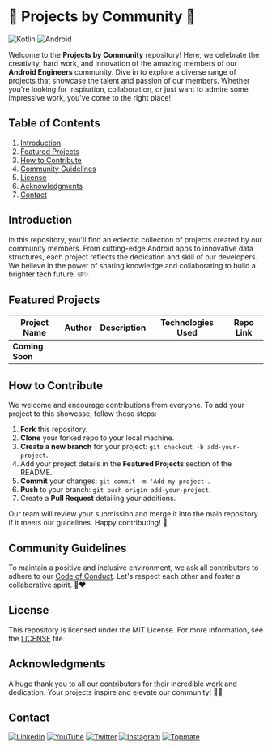 # 🚀 Projects by Community 🌟

![Kotlin](https://img.shields.io/badge/Kotlin-1A6ED3?style=for-the-badge&logo=kotlin&logoColor=white)
![Android](https://img.shields.io/badge/Android-3DDC84?style=for-the-badge&logo=android&logoColor=white)


Welcome to the **Projects by Community** repository! Here, we celebrate the creativity, hard work, and innovation of the amazing members of our **Android Engineers** community. Dive in to explore a diverse range of projects that showcase the talent and passion of our members. Whether you're looking for inspiration, collaboration, or just want to admire some impressive work, you've come to the right place!



## Table of Contents

1. [Introduction](#introduction)
2. [Featured Projects](#featured-projects)
3. [How to Contribute](#how-to-contribute)
4. [Community Guidelines](#community-guidelines)
5. [License](#license)
6. [Acknowledgments](#acknowledgments)
7. [Contact](#contact)



## Introduction

In this repository, you'll find an eclectic collection of projects created by our community members. From cutting-edge Android apps to innovative data structures, each project reflects the dedication and skill of our developers. We believe in the power of sharing knowledge and collaborating to build a brighter tech future. 🌐✨



## Featured Projects

| Project Name | Author | Description | Technologies Used | Repo Link |
|--------------|--------|-------------|-------------------|-----------|
| **Coming Soon** |  |  |  |  |



## How to Contribute

We welcome and encourage contributions from everyone. To add your project to this showcase, follow these steps:

1. **Fork** this repository.
2. **Clone** your forked repo to your local machine.
3. **Create a new branch** for your project: `git checkout -b add-your-project`.
4. Add your project details in the **Featured Projects** section of the README.
5. **Commit** your changes: `git commit -m 'Add my project'`.
6. **Push** to your branch: `git push origin add-your-project`.
7. Create a **Pull Request** detailing your additions.

Our team will review your submission and merge it into the main repository if it meets our guidelines. Happy contributing! 🎉



## Community Guidelines

To maintain a positive and inclusive environment, we ask all contributors to adhere to our [Code of Conduct](CODE_OF_CONDUCT.md). Let's respect each other and foster a collaborative spirit. 💬❤️



## License

This repository is licensed under the MIT License. For more information, see the [LICENSE](LICENSE) file.



## Acknowledgments

A huge thank you to all our contributors for their incredible work and dedication. Your projects inspire and elevate our community! 🙌👏



## Contact

[![LinkedIn](https://img.shields.io/badge/LinkedIn-0077B5?style=for-the-badge&logo=linkedin&logoColor=white)](https://linkedin.com/in/anandwana001)
[![YouTube](https://img.shields.io/badge/YouTube-FF0000?style=for-the-badge&logo=youtube&logoColor=white)](https://www.youtube.com/@anandwana001)
[![Twitter](https://img.shields.io/badge/Twitter-1DA1F2?style=for-the-badge&logo=twitter&logoColor=white)](https://twitter.com/akshay81844)
[![Instagram](https://img.shields.io/badge/Instagram-d62976?style=for-the-badge&logo=github&logoColor=white)](https://instagram.com/in/_akshay_nandwana)
[![Topmate](https://img.shields.io/badge/Topmate-FF0000?style=for-the-badge&logo=github&logoColor=white)](https://topmate.io/anandwana001)



